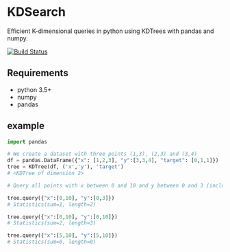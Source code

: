 # KDSearch

Efficient K-dimensional queries in python using KDTrees with pandas and numpy.

[![Build Status](https://travis-ci.org/lovasoa/KDTree.svg?branch=master)](https://travis-ci.org/lovasoa/KDTree)

## Requirements

 - python 3.5+
 - numpy
 - pandas

## example
```python
import pandas

# We create a dataset with three points (1,3), (2,3) and (3,4)
df = pandas.DataFrame({"x": [1,2,3], "y":[3,3,4], "target": [0,1,1]})
tree = KDTree(df, ('x','y'), 'target')
# <KDTree of dimension 2>

# Query all points with x between 0 and 10 and y between 0 and 3 (inclusive)

tree.query({"x":[0,10], "y":[0,3]})
# Statistics(sum=1, length=2)

tree.query({"x":[0,10], "y":[0,10]})
# Statistics(sum=2, length=3)

tree.query({"x":[5,10], "y":[5,10]})
# Statistics(sum=0, length=0)
```
